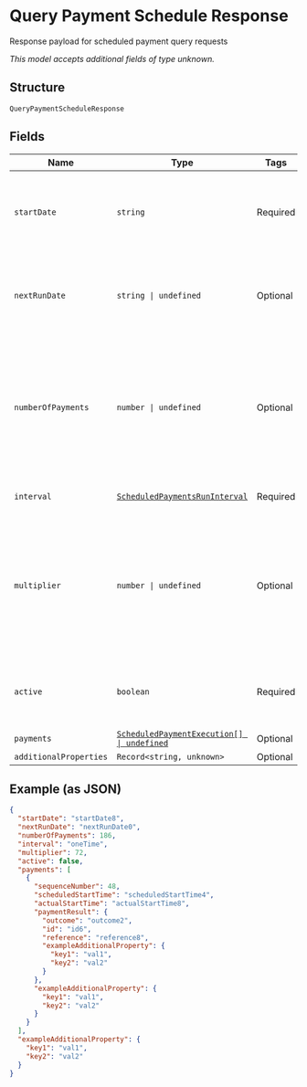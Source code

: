 
# Query Payment Schedule Response

Response payload for scheduled payment query requests

*This model accepts additional fields of type unknown.*

## Structure

`QueryPaymentScheduleResponse`

## Fields

| Name | Type | Tags | Description |
|  --- | --- | --- | --- |
| `startDate` | `string` | Required | Date in YYYY-MM-DD format on which the payment (or initial, if multiple) will be or was run. |
| `nextRunDate` | `string \| undefined` | Optional | Next date in YYYY-MM-DD format on which the payment will be run (if applicable). |
| `numberOfPayments` | `number \| undefined` | Optional | Total number of times the schedule is set to run, if interval is not set to oneTimeFuture. If __absent__, the schedule is set to run until explicitly deleted. |
| `interval` | [`ScheduledPaymentsRunInterval`](../../doc/models/scheduled-payments-run-interval.md) | Required | Scheduled Payments Run interval |
| `multiplier` | `number \| undefined` | Optional | Multiplier against which the interval will be assessed; example: when interval = monthly and multiplier = 3, the payment will be run every 3 months. |
| `active` | `boolean` | Required | Returns true if any future runs of the schedule remain; otherwise, false |
| `payments` | [`ScheduledPaymentExecution[] \| undefined`](../../doc/models/scheduled-payment-execution.md) | Optional | - |
| `additionalProperties` | `Record<string, unknown>` | Optional | - |

## Example (as JSON)

```json
{
  "startDate": "startDate8",
  "nextRunDate": "nextRunDate0",
  "numberOfPayments": 186,
  "interval": "oneTime",
  "multiplier": 72,
  "active": false,
  "payments": [
    {
      "sequenceNumber": 48,
      "scheduledStartTime": "scheduledStartTime4",
      "actualStartTime": "actualStartTime8",
      "paymentResult": {
        "outcome": "outcome2",
        "id": "id6",
        "reference": "reference8",
        "exampleAdditionalProperty": {
          "key1": "val1",
          "key2": "val2"
        }
      },
      "exampleAdditionalProperty": {
        "key1": "val1",
        "key2": "val2"
      }
    }
  ],
  "exampleAdditionalProperty": {
    "key1": "val1",
    "key2": "val2"
  }
}
```


